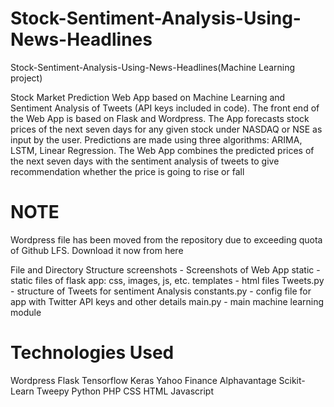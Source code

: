 # Stock-Sentiment-Analysis-Using-News-Headlines
Stock-Sentiment-Analysis-Using-News-Headlines(Machine Learning project)


Stock Market Prediction Web App based on Machine Learning and Sentiment Analysis of Tweets (API keys included in code). The front end of the Web App is based on Flask and Wordpress. The App forecasts stock prices of the next seven days for any given stock under NASDAQ or NSE as input by the user. Predictions are made using three algorithms: ARIMA, LSTM, Linear Regression. The Web App combines the predicted prices of the next seven days with the sentiment analysis of tweets to give recommendation whether the price is going to rise or fall

# NOTE

Wordpress file has been moved from the repository due to exceeding quota of Github LFS. Download it now from here

File and Directory Structure
screenshots - Screenshots of Web App
static - static files of flask app: css, images, js, etc.
templates - html files
Tweets.py - structure of Tweets for sentiment Analysis
constants.py - config file for app with Twitter API keys and other details
main.py - main machine learning module


# Technologies Used
Wordpress
Flask
Tensorflow
Keras
Yahoo Finance
Alphavantage
Scikit-Learn
Tweepy
Python
PHP
CSS
HTML
Javascript
